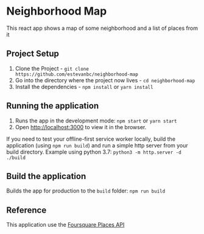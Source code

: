 # Neighborhood Map

This react app shows a map of some neighborhood and a list of places from it

## Project Setup

1. Clone the Project - `git clone https://github.com/estevanbc/neighborhood-map`
2. Go into the directory where the project now lives - `cd neighborhood-map`
3. Install the dependencies - `npm install` or `yarn install`

## Running the application

1. Runs the app in the development mode: `npm start` or `yarn start`
2. Open [http://localhost:3000](http://localhost:3000) to view it in the browser.

If you need to test your offline-first service worker locally, build the application (using `npm run build`) and run a simple http server from your build directory. Example using python 3.7: `python3 -m http.server -d ./build`

## Build the application

Builds the app for production to the `build` folder: `npm run build`

## Reference

This application use the [Foursquare Places API](https://developer.foursquare.com/docs/api)
